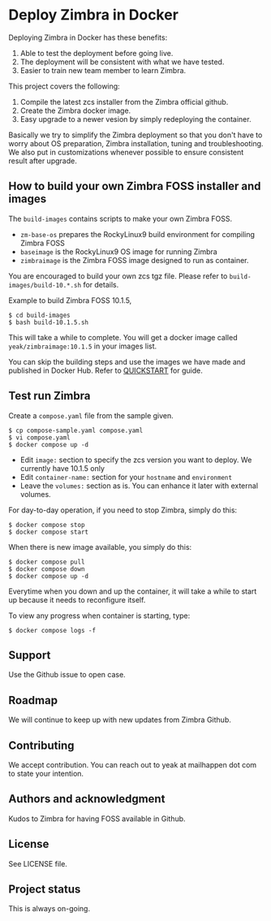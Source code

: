 # Deploy Zimbra in Docker

Deploying Zimbra in Docker has these benefits:
1. Able to test the deployment before going live.
2. The deployment will be consistent with what we have tested.
3. Easier to train new team member to learn Zimbra.

This project covers the following:
1. Compile the latest zcs installer from the Zimbra official github.
2. Create the Zimbra docker image.
3. Easy upgrade to a newer vesion by simply redeploying the container.

Basically we try to simplify the Zimbra deployment so that you don't have to worry about OS preparation, Zimbra installation, tuning and troubleshooting. We also put in customizations whenever possible to ensure consistent result after upgrade.

## How to build your own Zimbra FOSS installer and images

The `build-images` contains scripts to make your own Zimbra FOSS.

- `zm-base-os` prepares the RockyLinux9 build environment for compiling Zimbra FOSS
- `baseimage` is the RockyLinux9 OS image for running Zimbra
- `zimbraimage` is the Zimbra FOSS image designed to run as container.

You are encouraged to build your own zcs tgz file. Please refer to `build-images/build-10.*.sh` for details.

Example to build Zimbra FOSS 10.1.5,

```
$ cd build-images
$ bash build-10.1.5.sh
```

This will take a while to complete. You will get a docker image called `yeak/zimbraimage:10.1.5` in your images list.

You can skip the building steps and use the images we have made and published in Docker Hub. Refer to [QUICKSTART](QUICKSTART.md) for guide.

## Test run Zimbra

Create a `compose.yaml` file from the sample given.

```
$ cp compose-sample.yaml compose.yaml
$ vi compose.yaml
$ docker compose up -d
```

- Edit `image:` section to specify the zcs version you want to deploy. We currently have 10.1.5 only
- Edit `container-name:` section for your `hostname` and `environment`
- Leave the `volumes:` section as is. You can enhance it later with external volumes.

For day-to-day operation, if you need to stop Zimbra, simply do this:

```
$ docker compose stop
$ docker compose start
```

When there is new image available, you simply do this:

```
$ docker compose pull
$ docker compose down
$ docker compose up -d
```

Everytime when you down and up the container, it will take a while to start up because it needs to reconfigure itself.

To view any progress when container is starting, type:

```
$ docker compose logs -f
```

## Support
Use the Github issue to open case.

## Roadmap
We will continue to keep up with new updates from Zimbra Github.

## Contributing
We accept contribution. You can reach out to yeak at mailhappen dot com to state your intention.

## Authors and acknowledgment
Kudos to Zimbra for having FOSS available in Github.

## License
See LICENSE file.

## Project status
This is always on-going.
